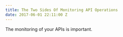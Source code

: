 ```yaml
---
title: The Two Sides Of Monitoring API Operations
date: 2017-06-01 22:11:00 Z
---
```


The monitoring of your APIs is important. 